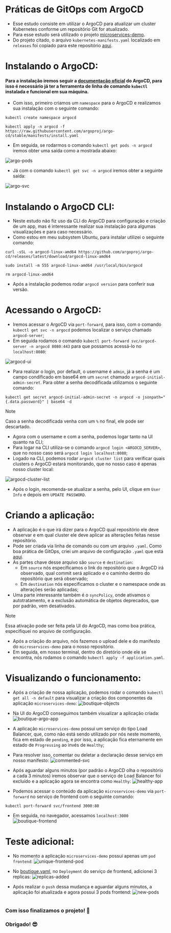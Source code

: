 # Práticas de GitOps com ArgoCD
* Esse estudo consiste em utilizar o ArgoCD para atualizar um cluster Kubernetes conforme um repositório Git for atualizado.
* Para esse estudo será utilizado o projeto [microservices-demo](https://github.com/GoogleCloudPlatform/microservices-demo).
* Do projeto citado, o arquivo `kubernetes-manifests.yaml` localizado em `releases` foi copiado para este repositório [aqui](https://github.com/PedroMak/GitOpsStudyWithArgoCD/blob/master/boutique.yaml).
#
# Instalando o ArgoCD:
#### Para a instalação iremos seguir a [documentação oficial](https://argo-cd.readthedocs.io/en/stable/getting_started/) do ArgoCD, para isso é necessário já ter a ferramenta de linha de comando `kubectl` instalada e funcional em sua máquina.
* Com isso, primeiro criamos um `namespace` para o ArgoCD e realizamos sua instalação com o seguinte comando:
```
kubectl create namespace argocd

kubectl apply -n argocd -f https://raw.githubusercontent.com/argoproj/argo-cd/stable/manifests/install.yaml
```
* Em seguida, se rodarmos o comando `kubectl get pods -n argocd` iremos obter uma saída como a mostrada abaixo:

![argo-pods](./images/argo-pods.png)
* Já com o comando `kubectl get svc -n argocd` iremos obter a seguinte saída:

![argo-svc](./images/argo-svc.png)
# Instalando o ArgoCD CLI:
* Neste estudo não fiz uso da CLI do ArgoCD para configuração e criação de um app, mas é interessante realizar sua instalação para algumas visualizações e para caso necessário.
* Como estou em meu subsystem Ubuntu, para instalar utilizei o seguinte comando:

```
curl -sSL -o argocd-linux-amd64 https://github.com/argoproj/argo-cd/releases/latest/download/argocd-linux-amd64

sudo install -m 555 argocd-linux-amd64 /usr/local/bin/argocd

rm argocd-linux-amd64
```
* Após a instalação podemos rodar `argocd version` para conferir sua versão.

# Acessando o ArgoCD:
* Iremos acessar o ArgoCD via `port-forward`, para isso, com o comando `kubectl get svc -n argocd` podemos localizar o serviço chamado `argocd-server`;
* Em seguida rodamos o comando `kubectl port-forward svc/argocd-server -n argocd 8080:443` para que possamos acessá-lo no `localhost:8080`:

![argocd-ui](./images/argocd-ui.png)

* Para realizar o login, por default, o username é `admin`, já a senha é um campo condificado em base64 em um `secret` chamado `argocd-initial-admin-secret`. Para obter a senha decodificada utilizamos o seguinte comando:

```
kubectl get secret argocd-initial-admin-secret -n argocd -o jsonpath="{.data.password}" | base64 -d
```
> [!NOTE]
> Caso a senha decodificada venha com um `%` no final, ele pode ser descartado.

* Agora com o username e com a senha, podemos logar tanto na UI quanto na CLI;
* Para logar na CLI utiliza-se o comando `argocd login <ARGOCD_SERVER>`, que no nosso caso será `argocd login localhost:8080`;
* Logado na CLI, podemos rodar `argocd cluster list` para verificar quais clusters o ArgoCD estará monitorando, que no nosso caso é apenas nosso cluster local:

![argocd-cluster-list](./images/argocd-cluster-list.png)

* Após o login, recomenda-se atualizar a senha, pelo UI, clique em `User Info` e depois em `UPDATE PASSWORD`.

# Criando a aplicação:
* A aplicação é o que irá dizer para o ArgoCD qual repositório ele deve observar e em qual cluster ele deve aplicar as alterações feitas nesse repositório. 
* Pode ser criada via linha de comando ou com um arquivo `.yaml`. Como boa prática de GitOps, criei um arquivo de configuração `.yaml` que está [aqui](https://github.com/PedroMak/GitOpsStudyWithArgoCD/blob/master/application.yaml).
* As partes chave desse arquivo são `source` e `destination`:
  * Em `source` nós especificamos o link do repositório que o ArgoCD irá observado, qual commit será aplicado e o caminho dentro do repositório que será observado;
  * Em `destination` nós especificamos o cluster e o namespace onde as alterações serão aplicadas;
* Uma parte interessante também é o `syncPolicy`, onde ativamos o autotratamento, e a exclusão automática de objetos deprecados, que por padrão, vem desativados.

> [!NOTE]
> Essa ativação pode ser feita pela UI do ArgoCD, mas como boa prática, especifiquei no arquivo de configuração.

* Após a criação do arquivo, nós fazemos o upload dele e do manifesto do `microservices-demo` para o nosso repositório.
* Em seguida, em nosso terminal, dentro do diretório onde ele se encontra, nós rodamos o comando `kubectl apply -f application.yaml`.

# Visualizando o funcionamento:
* Após a criação de nossa aplicação, podemos rodar o comando `kubectl get all -n default` para visualizar a criação dos componentes da aplicação `microservices-demo`:
![boutique-objects](./images/boutique-objects.png)

* Na UI do ArgoCD conseguimos também visualizar a aplicação criada:
![boutique-argo-app](./images/boutique-argo-app.png)

* A aplicação `microservices-demo` possui um serviço do tipo Load Balancer, que, como não está sendo utilizado por nós neste momento, fica em estado de `pending`, e por isso, a aplicação fica eternamente em estado de `Progressing` ao invés de `Healthy`;
* Para resolver isso, comentar ou deletar a declaração desse serviço em nosso manifesto:
![commented-svc](./images/commented-svc.png)

* Após aguardar alguns minutos (por padrão o ArgoCD olha o repositório a cada 3 minutos) iremos observar que o serviço de Load Balancer foi excluído e a aplicação agora se encontra como `Healthy`:
![healthy-app](./images/healthy-app.png)

* Podemos acessar o conteúdo da aplicação `microservices-demo` via `port-forward` no serviço de frontend com o seguinte comando:

```
kubectl port-forward svc/frontend 3000:80
```
* Em seguida, no navegador, acessamos `localhost:3000`
![boutique-frontend](./images/boutique-frontend.png)

# Teste adicional:

* No momento a aplicação `microservices-demo` possui apenas um `pod frontend`:
![unique-frontend-pod](./images/unique-frontend-pod.png)

* No [boutique.yaml](https://github.com/PedroMak/GitOpsStudyWithArgoCD/blob/master/boutique.yaml), no `Deployment` do serviço de frontend, adicionei 3 replicas:
![replicas-added](./images/frontend-deploy-replicas.png)

* Após realizar o `push` dessa mudança e aguardar alguns minutos, a aplicação foi atualizada e agora possui 3 pods frontend:
![new-pods](./images/new-frontend-pods.png)
#
### Com isso finalizamos o projeto! 🥳 <br/>
### Obrigado! 😎